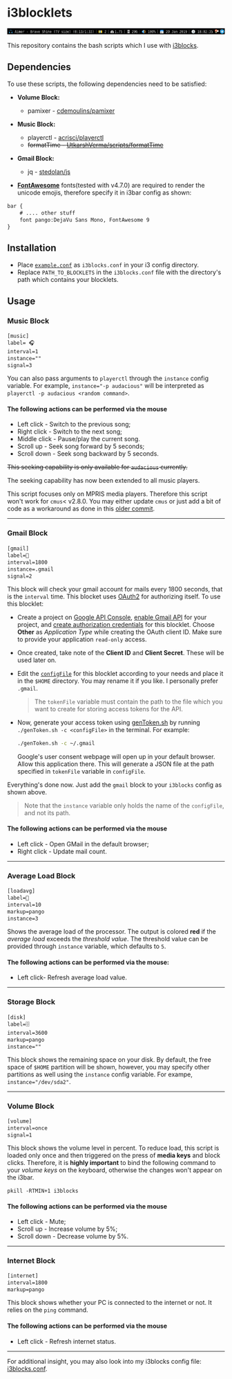 # i3blocklets
![Demo](/scrot.png)

This repository contains the bash scripts which I use with [i3blocks](https://github.com/vivien/i3blocks).

## Dependencies
To use these scripts, the following dependencies need to be satisfied:

* **Volume Block:**
  - pamixer - [cdemoulins/pamixer](https://github.com/cdemoulins/pamixer)

* **Music Block:**
  - playerctl - [acrisci/playerctl](https://github.com/acrisci/playerctl)
  - ~~formatTime - [UtkarshVerma/scripts/formatTime](https://github.com/UtkarshVerma/scripts/blob/master/formatTime)~~

* **Gmail Block:**
  - jq - [stedolan/js](https://github.com/stedolan/jq)

* **[FontAwesome](https://fontawesome.com/)** fonts(tested with v4.7.0) are required to render the unicode emojis, therefore specify it in i3bar config as shown:
```
bar {
    # .... other stuff
    font pango:DejaVu Sans Mono, FontAwesome 9
}
```

## Installation
  * Place [`example.conf`](/resources/example.conf) as `i3blocks.conf` in your i3 config directory.
  * Replace `PATH_TO_BLOCKLETS` in the `i3blocks.conf` file with the directory's path which contains your blocklets.

## Usage
### Music Block
```
[music]
label= 🎧
interval=1
instance=""
signal=3
```
You can also pass arguments to `playerctl` through the `instance` config variable. For example, `instance="-p audacious"` will be interpreted as `playerctl -p audacious <random command>`.

#### The following actions can be performed via the mouse
* Left click - Switch to the previous song;
* Right click - Switch to the next song;
* Middle click - Pause/play the current song.
* Scroll up - Seek song forward by 5 seconds;
* Scroll down - Seek song backward by 5 seconds.

~~This seeking capability is only available for `audacious` currently.~~

The seeking capability has now been extended to all music players.

This script focuses only on MPRIS media players. Therefore this script won't work for `cmus`< v2.8.0. You may either update `cmus` or just add a bit of code as a workaround as done in this [older commit](https://github.com/UtkarshVerma/i3blocklets/blob/77ec353d01a12539edb3a3b211dd06f275807d2d/music).

---

### Gmail Block
```
[gmail]
label=📧
interval=1800
instance=.gmail
signal=2
```
This block will check your gmail account for mails every 1800 seconds, that is the `interval` time.
This blocket uses [OAuth2](https://oauth.net/2/) for authorizing itself. To use this blocklet:
* Create a project on [Google API Console](https://console.developers.google.com/), [enable Gmail API](https://developers.google.com/identity/protocols/OAuth2InstalledApp#enable-apis) for your project, and [create authorization credentials](https://developers.google.com/identity/protocols/OAuth2InstalledApp#creatingcred) for this blocklet. Choose **Other** as *Application Type* while creating the OAuth client ID. Make sure to provide your application `read-only` access.
* Once created, take note of the **Client ID** and **Client Secret**. These will be used later on.
* Edit the [`configFile`](/resources/gmail/configFile) for this blocklet according to your needs and place it in the `$HOME` directory. You may rename it if you like. I personally prefer `.gmail`.
  > The `tokenFile` variable must contain the path to the file which you want to create for storing access tokens for the API.
* Now, generate your access token using [genToken.sh](/resources/gmail/genToken.sh) by running `./genToken.sh -c <configFile>` in the terminal. For example:

  ```bash
  ./genToken.sh -c ~/.gmail
  ```
  Google's user consent webpage will open up in your default browser. Allow this application there. This will generate a JSON file at the path specified in `tokenFile` variable in `configFile`.

Everything's done now. Just add the `gmail` block to your `i3blocks` config as shown above.
> Note that the `instance` variable only holds the name of the `configFile`, and not its path. 

#### The following actions can be performed via the mouse
* Left click - Open GMail in the default browser;
* Right click - Update mail count.

---

### Average Load Block
```
[loadavg]
label=
interval=10
markup=pango
instance=3
```
Shows the average load of the processor. The output is colored **red** if the *average load* exceeds the *threshold value*. The threshold value can be provided through `instance` variable, which defaults to `5`.

#### The following actions can be performed via the mouse:
* Left click- Refresh average load value.

---

### Storage Block
```
[disk]
label=🗄
interval=3600
markup=pango
instance=""
```
This block shows the remaining space on your disk. By default, the free space of `$HOME` partition will be shown, however, you may specify other partitions as well using the `instance` config variable. For exampe, `instance="/dev/sda2"`.

---

### Volume Block
```
[volume]
interval=once
signal=1
```
This block shows the volume level in percent. To reduce load, this script is loaded only once and then triggered on the press of **media keys** and block clicks. Therefore, it is **highly important** to bind the following command to your *volume keys* on the keyboard, otherwise the changes won't appear on the i3bar.
```
pkill -RTMIN+1 i3blocks
```
#### The following actions can be performed via the mouse
* Left click - Mute;
* Scroll up - Increase volume by 5%;
* Scroll down - Decrease volume by 5%.

---

### Internet Block
```
[internet]
interval=1800
markup=pango
```
This block shows whether your PC is connected to the internet or not. It relies on the `ping` command.

#### The following actions can be performed via the mouse
* Left click - Refresh internet status.

---

For additional insight, you may also look into my i3blocks config file: [i3blocks.conf](https://github.com/UtkarshVerma/dotfiles/blob/master/i3/i3blocks.conf).
